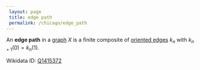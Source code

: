 ```yaml
---
 layout: page
 title: edge path
 permalink: /chicago/edge_path
---
```

An **edge path** in a [graph](https://defsmath.github.io/DefsMath/graph) $X$ is a finite composite of [oriented edges](https://defsmath.github.io/DefsMath/oriented_edge) $k_n$ with $k_{n+1}(0) = k_n(1)$. 

Wikidata ID: [Q1415372](https://www.wikidata.org/wiki/Q1415372)